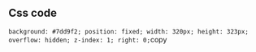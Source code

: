 
## Css code
`background: #7dd9f2; position: fixed; width: 320px; height: 323px; overflow: hidden; z-index: 1; right: 0;`copy

<!--stackedit_data:
eyJoaXN0b3J5IjpbMjM3MTM1MDc0LDg4NDI3NjQ3MiwtOTgxMj
IxNTEzXX0=
-->